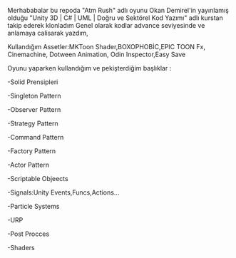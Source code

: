 Merhababalar bu repoda "Atm Rush" adlı oyunu Okan Demirel'in yayınlamış olduğu "Unity 3D | C# | UML | Doğru ve Sektörel Kod Yazımı" adlı kurstan takip ederek klonladım
Genel olarak kodlar advance seviyesinde ve anlamaya calisarak yazdım,

Kullandığım Assetler:MKToon Shader,BOXOPHOBİC,EPIC TOON Fx, Cinemachine, Dotween Animation, Odin Inspector,Easy Save

Oyunu yaparken kullandığım ve pekişterdiğim başlıklar :

-Solid Prensipleri

-Singleton Pattern

-Observer Pattern

-Strategy Pattern

-Command Pattern

-Factory Pattern

-Actor Pattern

-Scriptable Objeects

-Signals:Unity Events,Funcs,Actions...

-Particle Systems

-URP

-Post Procces

-Shaders
